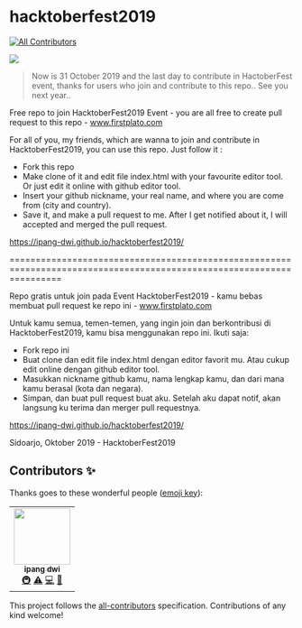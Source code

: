 # hacktoberfest2019
<!-- ALL-CONTRIBUTORS-BADGE:START - Do not remove or modify this section -->
[![All Contributors](https://img.shields.io/badge/all_contributors-1-orange.svg?style=flat-square)](#contributors-)
<!-- ALL-CONTRIBUTORS-BADGE:END -->
![](https://hacktoberfest.digitalocean.com/assets/logo-hf19-header-8245176fe235ab5d942c7580778a914110fa06a23c3d55bf40e2d061809d8785.svg)

> Now is 31 October 2019 and the last day to contribute in HactoberFest event, thanks for users who join and contribute to this repo.. See you next year..

Free repo to join HacktoberFest2019 Event - you are all free to create pull request to this repo - www.firstplato.com

For all of you, my friends, which are wanna to join and contribute in HacktoberFest2019, you can use this repo. Just follow it :
- Fork this repo
- Make clone of it and edit file index.html with your favourite editor tool. Or just edit it online with github editor tool.
- Insert your github nickname, your real name, and where you are come from (city and country).
- Save it, and make a pull request to me. After I get notified about it, I will accepted and merged the pull request.

https://ipang-dwi.github.io/hacktoberfest2019/

======================================================================================================================

Repo gratis untuk join pada Event HacktoberFest2019 - kamu bebas membuat pull request ke repo ini - www.firstplato.com

Untuk kamu semua, temen-temen, yang ingin join dan berkontribusi di HacktoberFest2019, kamu bisa menggunakan repo ini. Ikuti saja:
- Fork repo ini
- Buat clone dan edit file index.html dengan editor favorit mu. Atau cukup edit online dengan github editor tool.
- Masukkan nickname github kamu, nama lengkap kamu, dan dari mana kamu berasal (kota dan negara).
- Simpan, dan buat pull request buat aku. Setelah aku dapat notif, akan langsung ku terima dan merger pull requestnya.

https://ipang-dwi.github.io/hacktoberfest2019/

Sidoarjo, Oktober 2019 - HacktoberFest2019

## Contributors ✨

Thanks goes to these wonderful people ([emoji key](https://allcontributors.org/docs/en/emoji-key)):

<!-- ALL-CONTRIBUTORS-LIST:START - Do not remove or modify this section -->
<!-- prettier-ignore-start -->
<!-- markdownlint-disable -->
<table>
  <tr>
    <td align="center"><a href="https://www.firstplato.com"><img src="https://avatars1.githubusercontent.com/u/6070955?v=4" width="100px;" alt=""/><br /><sub><b>ipang dwi</b></sub></a><br /><a href="#infra-ipang-dwi" title="Infrastructure (Hosting, Build-Tools, etc)">🚇</a> <a href="https://github.com/ipang-dwi/hacktoberfest2019/commits?author=ipang-dwi" title="Tests">⚠️</a> <a href="https://github.com/ipang-dwi/hacktoberfest2019/commits?author=ipang-dwi" title="Code">💻</a> <a href="#design-ipang-dwi" title="Design">🎨</a></td>
  </tr>
</table>

<!-- markdownlint-enable -->
<!-- prettier-ignore-end -->
<!-- ALL-CONTRIBUTORS-LIST:END -->

This project follows the [all-contributors](https://github.com/all-contributors/all-contributors) specification. Contributions of any kind welcome!
